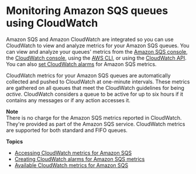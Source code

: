 # Monitoring Amazon SQS queues using CloudWatch<a name="sqs-monitoring-using-cloudwatch"></a>

Amazon SQS and Amazon CloudWatch are integrated so you can use CloudWatch to view and analyze metrics for your Amazon SQS queues\. You can view and analyze your queues' metrics from the [Amazon SQS console](sqs-access-metrics.md#access-cloudwatch-metrics-sqs-console), the [CloudWatch console](sqs-access-metrics.md#access-metrics-cloudwatch-console), using the [AWS CLI](sqs-access-metrics.md#access-cloudwatch-metrics-cli), or using the [CloudWatch API](sqs-access-metrics.md#access-metrics-cloudwatch-api)\. You can also [set CloudWatch alarms](set-cloudwatch-alarms-for-metrics.md) for Amazon SQS metrics\.

CloudWatch metrics for your Amazon SQS queues are automatically collected and pushed to CloudWatch at one\-minute intervals\. These metrics are gathered on all queues that meet the CloudWatch guidelines for being *active*\. CloudWatch considers a queue to be active for up to six hours if it contains any messages or if any action accesses it\.

**Note**  
There is no charge for the Amazon SQS metrics reported in CloudWatch\. They're provided as part of the Amazon SQS service\.
CloudWatch metrics are supported for both standard and FIFO queues\.

**Topics**
+ [Accessing CloudWatch metrics for Amazon SQS](sqs-access-metrics.md)
+ [Creating CloudWatch alarms for Amazon SQS metrics](set-cloudwatch-alarms-for-metrics.md)
+ [Available CloudWatch metrics for Amazon SQS](sqs-available-cloudwatch-metrics.md)